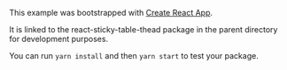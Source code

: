 This example was bootstrapped with [Create React App](https://github.com/facebook/create-react-app).

It is linked to the react-sticky-table-thead package in the parent directory for development purposes.

You can run `yarn install` and then `yarn start` to test your package.
